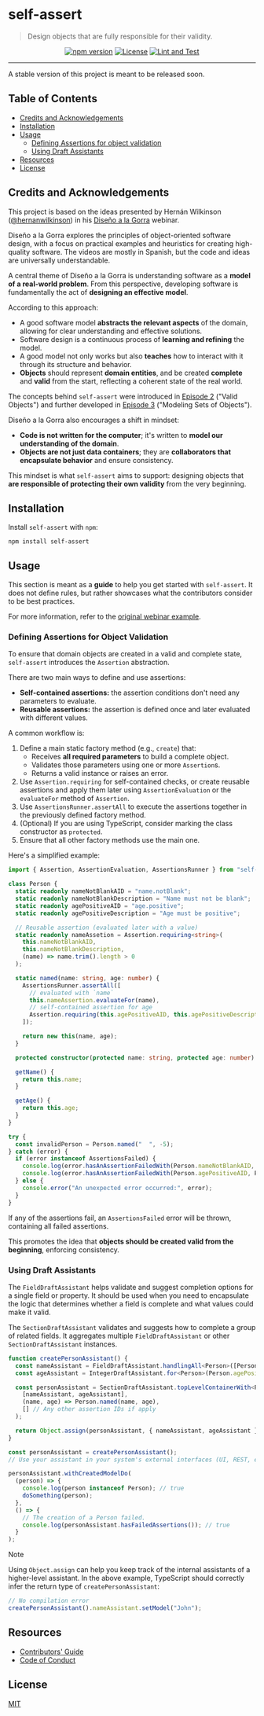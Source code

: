 # self-assert

> Design objects that are fully responsible for their validity.

<div align="center">

[![npm version](https://img.shields.io/npm/v/self-assert)][npm]
[![License](https://img.shields.io/badge/license-MIT-green)][license]
[![Lint and Test](https://github.com/self-assert/self-assert/actions/workflows/ci.yml/badge.svg)][gha-lint-and-test]

</div>

---

A stable version of this project is meant to be released soon.

## Table of Contents

- [Credits and Acknowledgements](#credits-and-acknowledgements)
- [Installation](#installation)
- [Usage](#usage)
  - [Defining Assertions for object validation](#defining-assertions-for-object-validation)
  - [Using Draft Assistants](#using-draft-assistants)
- [Resources](#resources)
- [License](#license)

## Credits and Acknowledgements

This project is based on the ideas presented by Hernán Wilkinson ([@hernanwilkinson][hernan-url])
in his [Diseño a la Gorra][disenio-a-la-gorra] webinar.

Diseño a la Gorra explores the principles of object-oriented software design,
with a focus on practical examples and heuristics for creating high-quality software.
The videos are mostly in Spanish, but the code and ideas are universally understandable.

A central theme of Diseño a la Gorra is understanding software as a
**model of a real-world problem**.
From this perspective, developing software is fundamentally the act of
**designing an effective model**.

According to this approach:

- A good software model **abstracts the relevant aspects** of the domain,
  allowing for clear understanding and effective solutions.
- Software design is a continuous process of **learning and refining** the model.
- A good model not only works but also **teaches** how to interact with it
  through its structure and behavior.
- **Objects** should represent **domain entities**, and be created
  **complete** and **valid** from the start, reflecting a coherent
  state of the real world.

The concepts behind `self-assert` were introduced in [Episode 2][dalg-t1-ch2]
("Valid Objects")
and further developed in [Episode 3][dalg-t1-ch3] ("Modeling Sets of Objects").

Diseño a la Gorra also encourages a shift in mindset:

- **Code is not written for the computer**; it's written to
  **model our understanding of the domain**.
- **Objects are not just data containers**; they are
  **collaborators that encapsulate behavior** and ensure consistency.

This mindset is what `self-assert` aims to support: designing
objects that **are responsible of protecting their own validity** from the very beginning.

## Installation

Install `self-assert` with `npm`:

```shell
npm install self-assert
```

## Usage

This section is meant as a **guide** to help you get started with `self-assert`.
It does not define rules, but rather showcases what the
contributors consider to be best practices.

For more information, refer to the [original webinar example][dalg-t1-ch3].

### Defining Assertions for Object Validation

To ensure that domain objects are created in a valid and complete state,
`self-assert` introduces the `Assertion` abstraction.

There are two main ways to define and use assertions:

- **Self-contained assertions:** the assertion conditions don't need any
  parameters to evaluate.
- **Reusable assertions:** the assertion is defined once and later evaluated
  with different values.

A common workflow is:

1. Define a main static factory method (e.g., `create`) that:
   - Receives **all required parameters** to build a complete object.
   - Validates those parameters using one or more `Assertion`s.
   - Returns a valid instance or raises an error.
2. Use `Assertion.requiring` for self-contained checks, or create reusable assertions
   and apply them later using `AssertionEvaluation` or the `evaluateFor`
   method of `Assertion`.
3. Use `AssertionsRunner.assertAll` to execute the assertions together in
   the previously defined factory method.
4. (Optional) If you are using TypeScript, consider marking
   the class constructor as `protected`.
5. Ensure that all other factory methods use the main one.

Here's a simplified example:

```ts
import { Assertion, AssertionEvaluation, AssertionsRunner } from "self-assert";

class Person {
  static readonly nameNotBlankAID = "name.notBlank";
  static readonly nameNotBlankDescription = "Name must not be blank";
  static readonly agePositiveAID = "age.positive";
  static readonly agePositiveDescription = "Age must be positive";

  // Reusable assertion (evaluated later with a value)
  static readonly nameAssetion = Assertion.requiring<string>(
    this.nameNotBlankAID,
    this.nameNotBlankDescription,
    (name) => name.trim().length > 0
  );

  static named(name: string, age: number) {
    AssertionsRunner.assertAll([
      // evaluated with `name`
      this.nameAssertion.evaluateFor(name),
      // self-contained assertion for age
      Assertion.requiring(this.agePositiveAID, this.agePositiveDescription, () => age > 0),
    ]);

    return new this(name, age);
  }

  protected constructor(protected name: string, protected age: number) {}

  getName() {
    return this.name;
  }

  getAge() {
    return this.age;
  }
}

try {
  const invalidPerson = Person.named("  ", -5);
} catch (error) {
  if (error instanceof AssertionsFailed) {
    console.log(error.hasAnAssertionFailedWith(Person.nameNotBlankAID, Person.nameNotBlankDescription)); // true
    console.log(error.hasAnAssertionFailedWith(Person.agePositiveAID, Person.agePositiveDescription)); // true
  } else {
    console.error("An unexpected error occurred:", error);
  }
}
```

If any of the assertions fail, an `AssertionsFailed` error will
be thrown, containing all failed assertions.

This promotes the idea that
**objects should be created valid from the beginning**, enforcing consistency.

### Using Draft Assistants

The `FieldDraftAssistant` helps validate and suggest completion
options for a single field or property.
It should be used when you need to encapsulate the logic that determines
whether a field is complete and what values could make it valid.

The `SectionDraftAssistant` validates and suggests how
to complete a group of related fields.
It aggregates multiple `FieldDraftAssistant` or other
`SectionDraftAssistant` instances.

```ts
function createPersonAssistant() {
  const nameAssistant = FieldDraftAssistant.handlingAll<Person>([Person.nameNotBlankAID], (person) => person.getName());
  const ageAssistant = IntegerDraftAssistant.for<Person>(Person.agePositiveAID, (person) => person.getAge());

  const personAssistant = SectionDraftAssistant.topLevelContainerWith<Person, [string, number]>(
    [nameAssistant, ageAssistant],
    (name, age) => Person.named(name, age),
    [] // Any other assertion IDs if apply
  );

  return Object.assign(personAssistant, { nameAssistant, ageAssistant });
}

const personAssistant = createPersonAssistant();
// Use your assistant in your system's external interfaces (UI, REST, etc.), then:

personAssistant.withCreatedModelDo(
  (person) => {
    console.log(person instanceof Person); // true
    doSomething(person);
  },
  () => {
    // The creation of a Person failed.
    console.log(personAssistant.hasFailedAssertions()); // true
  }
);
```

> [!NOTE]
> Using `Object.assign` can help you keep track of the
> internal assistants of a higher-level assistant.
> In the above example, TypeScript should correctly infer the return
> type of `createPersonAssistant`:
>
> ```ts
> // No compilation error
> createPersonAssistant().nameAssistant.setModel("John");
> ```

## Resources

- [Contributors' Guide][contributing]
- [Code of Conduct][coc]

## License

[MIT][license]

[license]: https://github.com/self-assert/self-assert/blob/main/LICENSE
[contributing]: https://github.com/self-assert/self-assert/blob/main/CONTRIBUTING.md
[npm]: https://www.npmjs.com/package/self-assert
[gha-lint-and-test]: https://github.com/self-assert/self-assert/actions/workflows/ci.yml
[coc]: https://github.com/self-assert/.github/blob/main/CODE_OF_CONDUCT.md

<!---->

[hernan-url]: https://github.com/hernanwilkinson
[disenio-a-la-gorra]: https://github.com/hernanwilkinson/disenioALaGorra
[dalg-t1-ch2]: https://github.com/hernanwilkinson/disenioALaGorra/tree/a6d90a0044bf69f98fb50584872b226bf678e67b/Temporada01/Episodio02%20-%20Objetos%20V%C3%A1lidos
[dalg-t1-ch3]: https://github.com/hernanwilkinson/disenioALaGorra/tree/a6d90a0044bf69f98fb50584872b226bf678e67b/Temporada01/Episodio03%20-%20Modelar%20los%20Conjuntos%20de%20Objetos
